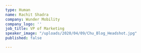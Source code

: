 ```yaml
---
type: Human
name: Rachit Shadra
company: Wunder Mobility
company_logo: ''
job_title: VP of Marketing
speaker_image: "/uploads/2020/04/09/Chu_Blog_Headshot.jpg"
published: false

---
```

